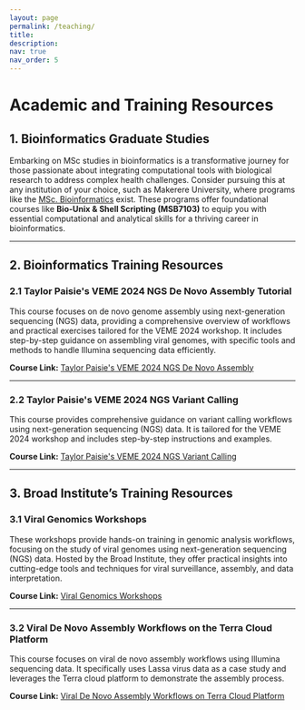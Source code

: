 ```yaml
---
layout: page
permalink: /teaching/
title: 
description:
nav: true
nav_order: 5
---
```

# **Academic and Training Resources**

## **1. Bioinformatics Graduate Studies**  
Embarking on MSc studies in bioinformatics is a transformative journey for those passionate about integrating computational tools with biological research to address complex health challenges. Consider pursuing this at any institution of your choice, such as Makerere University, where programs like the [MSc. Bioinformatics](https://ace.ac.ug/msc-phd-program/) exist. These programs offer foundational courses like **Bio-Unix & Shell Scripting (MSB7103)** to equip you with essential computational and analytical skills for a thriving career in bioinformatics.

---

## **2. Bioinformatics Training Resources**

### **2.1 Taylor Paisie's VEME 2024 NGS De Novo Assembly Tutorial**  
This course focuses on de novo genome assembly using next-generation sequencing (NGS) data, providing a comprehensive overview of workflows and practical exercises tailored for the VEME 2024 workshop. It includes step-by-step guidance on assembling viral genomes, with specific tools and methods to handle Illumina sequencing data efficiently.

**Course Link:** [Taylor Paisie's VEME 2024 NGS De Novo Assembly](https://github.com/taylorpaisie/VEME_2024_NGS_Denovo_Assembly)

---

### **2.2 Taylor Paisie's VEME 2024 NGS Variant Calling**  
This course provides comprehensive guidance on variant calling workflows using next-generation sequencing (NGS) data. It is tailored for the VEME 2024 workshop and includes step-by-step instructions and examples.

**Course Link:** [Taylor Paisie's VEME 2024 NGS Variant Calling](https://github.com/taylorpaisie/VEME_2024_NGS_Variant_Calling)

---

## **3. Broad Institute’s Training Resources**

### **3.1 Viral Genomics Workshops**  
These workshops provide hands-on training in genomic analysis workflows, focusing on the study of viral genomes using next-generation sequencing (NGS) data. Hosted by the Broad Institute, they offer practical insights into cutting-edge tools and techniques for viral surveillance, assembly, and data interpretation.

**Course Link:** [Viral Genomics Workshops](https://broadinstitute.github.io/viral-workshops/)

---

### **3.2 Viral De Novo Assembly Workflows on the Terra Cloud Platform**  
This course focuses on viral de novo assembly workflows using Illumina sequencing data. It specifically uses Lassa virus data as a case study and leverages the Terra cloud platform to demonstrate the assembly process.

**Course Link:** [Viral De Novo Assembly Workflows on Terra Cloud Platform](https://broadinstitute.github.io/viral-workshops/veme-ngs/denovo.html#viral-de-novo-assembly)
